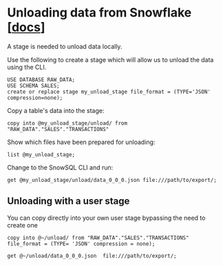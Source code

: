 # Unloading data from Snowflake [[docs](https://docs.snowflake.com/en/user-guide/data-unload-snowflake.html)]

A stage is needed to unload data locally.

Use the following to create a stage which will allow us to unload the data using the CLI.

    USE DATABASE RAW_DATA;
    USE SCHEMA SALES;
    create or replace stage my_unload_stage file_format = (TYPE='JSON' compression=none);

Copy a table's data into the stage:

    copy into @my_unload_stage/unload/ from "RAW_DATA"."SALES"."TRANSACTIONS"

Show which files have been prepared for unloading:

    list @my_unload_stage;

Change to the SnowSQL CLI and run:

    get @my_unload_stage/unload/data_0_0_0.json file:///path/to/export/;

## Unloading with a user stage
You can copy directly into your own user stage bypassing the need to create one

    copy into @~/unload/ from "RAW_DATA"."SALES"."TRANSACTIONS" file_format = (TYPE= 'JSON' compression = none);

    get @~/unload/data_0_0_0.json  file:///path/to/export/;

